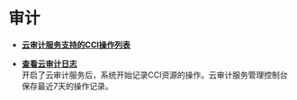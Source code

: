 # 审计<a name="cci_01_0083"></a>

-   **[云审计服务支持的CCI操作列表](云审计服务支持的CCI操作列表.md)**  

-   **[查看云审计日志](查看云审计日志.md)**  
开启了云审计服务后，系统开始记录CCI资源的操作。云审计服务管理控制台保存最近7天的操作记录。

